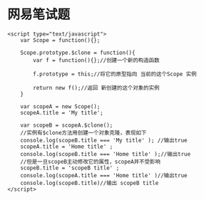 # 网易笔试题 #

	<script type="text/javascript">
		var Scope = function(){};
	
		Scope.prototype.$clone = function(){
		    var f = function(){};//创建一个新的构造函数
	
		    f.prototype = this;//将它的原型指向 当前的这个Scope 实例
	
		    return new f();//返回 新创建的这个对象的实例
		}
	
		var scopeA = new Scope();
		scopeA.title = 'My title';
	
		var scopeB = scopeA.$clone();
		//实例有$clone方法用创建一个对象克隆，表现如下
		console.log(scopeB.title === 'My title' ); //输出true
		scopeA.title = 'Home title' ;
		console.log(scopeB.title === 'Home title' );//输出true
		//但是一旦scopeB主动修改它的属性，scopeA并不受影响
		scopeB.title = 'scopeB title' ;
		console.log(scopeA.title === 'Home title' )//输出true
		console.log(scopeB.title)//输出 scopeB title
	</script>